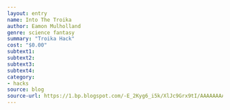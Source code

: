 ```yaml
---
layout: entry 
name: Into The Troika
author: Eamon Mulholland
genre: science fantasy
summary: "Troika Hack"
cost: "$0.00"
subtext1: 
subtext2: 
subtext3: 
subtext4: 
category:
- hacks
source: blog
source-url: https://1.bp.blogspot.com/-E_2Kyg6_i5k/XlJc9Grx9tI/AAAAAAAAkmU/1GqmqMgLPxIDKq2s3BvkAAlpE7xYG3j4gCEwYBhgL/s1600/Bildschirmfoto%252B2020-02-23%252Bum%252B12.06.13.png
---
```

